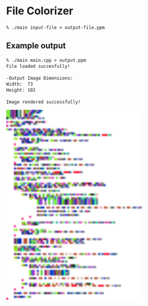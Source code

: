 # File Colorizer

```
% ./main input-file > output-file.ppm
```

## Example output
```
% ./main main.cpp > output.ppm
File loaded succesfully!

-Output Image Dimensions:
Width:  73
Height: 102

Image rendered successfully!
```

<img align="left" width="365" height="510" image-rendering="pixelated" src="https://github.com/A713F3/FileColorizer.CPP/blob/master/images/output.png">